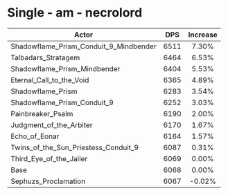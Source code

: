 # Single - am - necrolord
| Actor | DPS | Increase |
|---|:---:|:---:|
|Shadowflame_Prism_Conduit_9_Mindbender|6511|7.30%|
|Talbadars_Stratagem|6464|6.53%|
|Shadowflame_Prism_Mindbender|6404|5.53%|
|Eternal_Call_to_the_Void|6365|4.89%|
|Shadowflame_Prism|6283|3.54%|
|Shadowflame_Prism_Conduit_9|6252|3.03%|
|Painbreaker_Psalm|6190|2.00%|
|Judgment_of_the_Arbiter|6170|1.67%|
|Echo_of_Eonar|6164|1.57%|
|Twins_of_the_Sun_Priestess_Conduit_9|6087|0.31%|
|Third_Eye_of_the_Jailer|6069|0.00%|
|Base|6068|0.00%|
|Sephuzs_Proclamation|6067|-0.02%|
